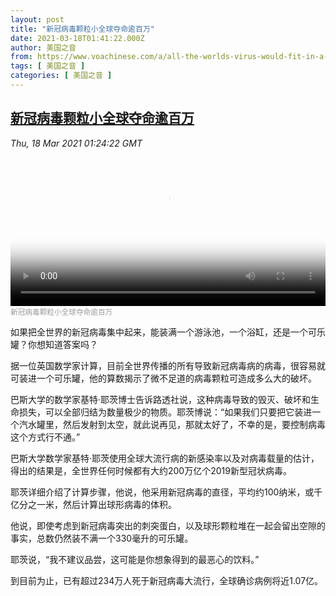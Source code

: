 ```yaml
---
layout: post
title: "新冠病毒颗粒小全球夺命逾百万"
date: 2021-03-18T01:41:22.000Z
author: 美国之音
from: https://www.voachinese.com/a/all-the-worlds-virus-would-fit-in-a-coke-can-20210317/5818675.html
tags: [ 美国之音 ]
categories: [ 美国之音 ]
---
```

<!--1616031682000-->
[新冠病毒颗粒小全球夺命逾百万](https://www.voachinese.com/a/all-the-worlds-virus-would-fit-in-a-coke-can-20210317/5818675.html)
------

<div>
<div><i>Thu, 18 Mar 2021 01:24:22 GMT</i></div><video poster="https://images.weserv.nl?url=gdb.voanews.com/2d8c6db5-aff1-4c92-9368-13f5945232a6_tv_r1_s_w900.jpg" src="https://av.voanews.com/Videoroot/Pangeavideo/2021/03/2/2d/2d8c6db5-aff1-4c92-9368-13f5945232a6_240p.mp4" style="width:100%" controls></video><div><small style="color: #999;">新冠病毒颗粒小全球夺命逾百万</small></div><p>如果把全世界的新冠病毒集中起来，能装满一个游泳池，一个浴缸，还是一个可乐罐？你想知道答案吗？</p><p>据一位英国数学家计算，目前全世界传播的所有导致新冠病毒病的病毒，很容易就可装进一个可乐罐，他的算数揭示了微不足道的病毒颗粒可造成多么大的破坏。</p><p>巴斯大学的数学家基特·耶茨博士告诉路透社说，这种病毒导致的毁灭、破坏和生命损失，可以全部归结为数量极少的物质。耶茨博说：“如果我们只要把它装进一个汽水罐里，然后发射到太空，就此说再见，那就太好了，不幸的是，要控制病毒这个方式行不通。”</p><p>巴斯大学数学家基特·耶茨使用全球大流行病的新感染率以及对病毒载量的估计，得出的结果是，全世界任何时候都有大约200万亿个2019新型冠状病毒。</p><p>耶茨详细介绍了计算步骤，他说，他采用新冠病毒的直径，平均约100纳米，或千亿分之一米，然后计算出球形病毒的体积。</p><p>他说，即使考虑到新冠病毒突出的刺突蛋白，以及球形颗粒堆在一起会留出空隙的事实，总数仍然装不满一个330毫升的可乐罐。</p><p>耶茨说，“我不建议品尝，这可能是你想象得到的最恶心的饮料。”</p><p>到目前为止，已有超过234万人死于新冠病毒大流行，全球确诊病例将近1.07亿。</p>
</div>
